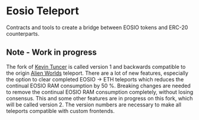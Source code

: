 # Eosio Teleport

Contracts and tools to create a bridge between EOSIO tokens and ERC-20 counterparts.

## Note - Work in progress

The fork of [Kevin Tuncer](https://github.com/KevinTuncer/alienteleport) is called version 1 and backwards compatible to the origin [Alien Worlds](https://github.com/Alien-Worlds/alienteleport) teleport. There are a lot of new features, especially the option to clear completed EOSIO -> ETH teleports which reduces the continual EOSIO RAM consumption by 50 %. Breaking changes are needed to remove the continual EOSIO RAM consumption completely, without losing consensus. This and some other features are in progress on this fork, which will be called version 2.
The version numbers are necessary to make all teleports compatible with custom frontends.